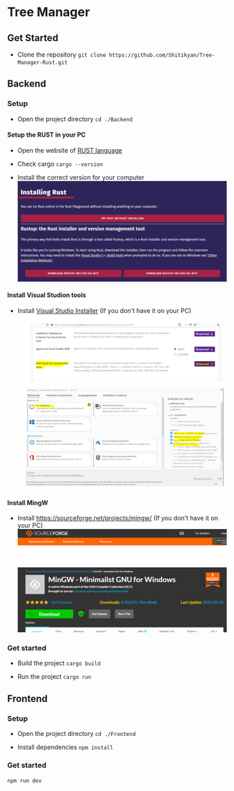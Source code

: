 # Tree Manager

## Get Started

- Clone the repository
  `git clone https://github.com/Shitikyan/Tree-Manager-Rust.git`

## Backend

### Setup

- Open the project directory
  `cd ./Backend`

#### Setup the RUST in your PC

- Open the website of [RUST language](https://www.rust-lang.org/learn/get-started)

- Check cargo
  `cargo --version`

- Install the correct version for your computer
  ![Rust install](./ReadmeImages/rustInstall.png)

#### Install Visual Studion tools

- Install [Visual Studio Installer](https://visualstudio.microsoft.com/thank-you-downloading-visual-studio/?sku=BuildTools&rel=16) (If you don't have it on your PC)
  ![Website](./ReadmeImages/visualInstall.png)
  ![Tools](./ReadmeImages/visualTools.png)

#### Install MingW

- Install https://sourceforge.net/projects/mingw/ (If you don't have it on your PC)
  ![Website](./ReadmeImages/mingwInstall.png)

### Get started

- Build the project
  `cargo build`

- Run the project
  `cargo run`

## Frontend

### Setup

- Open the project directory
  `cd ./Frontend`

- Install dependencies
  `npm install`

### Get started

`npm run dev`
